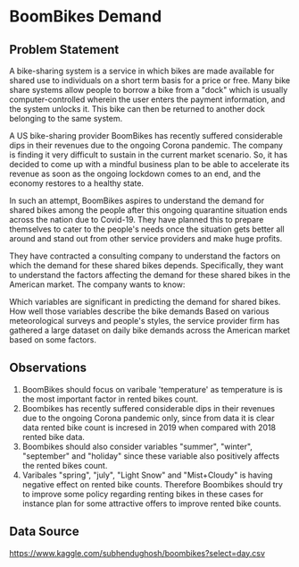 # BoomBikes Demand

## Problem Statement

A bike-sharing system is a service in which bikes are made available for shared use to individuals on a short term basis for a price or free. Many bike share systems allow people to borrow a bike from a "dock" which is usually computer-controlled wherein the user enters the payment information, and the system unlocks it. This bike can then be returned to another dock belonging to the same system.

A US bike-sharing provider BoomBikes has recently suffered considerable dips in their revenues due to the ongoing Corona pandemic. The company is finding it very difficult to sustain in the current market scenario. So, it has decided to come up with a mindful business plan to be able to accelerate its revenue as soon as the ongoing lockdown comes to an end, and the economy restores to a healthy state.

In such an attempt, BoomBikes aspires to understand the demand for shared bikes among the people after this ongoing quarantine situation ends across the nation due to Covid-19. They have planned this to prepare themselves to cater to the people's needs once the situation gets better all around and stand out from other service providers and make huge profits.

They have contracted a consulting company to understand the factors on which the demand for these shared bikes depends. Specifically, they want to understand the factors affecting the demand for these shared bikes in the American market. The company wants to know:

Which variables are significant in predicting the demand for shared bikes. How well those variables describe the bike demands Based on various meteorological surveys and people's styles, the service provider firm has gathered a large dataset on daily bike demands across the American market based on some factors.

## Observations

1) BoomBikes should focus on varibale 'temperature' as temperature is is the most important factor in rented bikes count.
2) Boombikes has recently suffered considerable dips in their revenues due to the ongoing Corona pandemic only, since from data it is clear data rented bike count is incresed in 2019 when compared with 2018 rented bike data.
3) Boombikes should also consider variables "summer", "winter", "september" and "holiday" since these variable also positively affects the rented bikes count.
4) Varibales "spring", "july", "Light Snow" and "Mist+Cloudy" is having negative effect on rented bike counts. Therefore Boombikes should try to improve some policy regarding renting bikes in these cases for instance plan for some attractive offers to improve rented bike counts.

## Data Source

https://www.kaggle.com/subhendughosh/boombikes?select=day.csv


